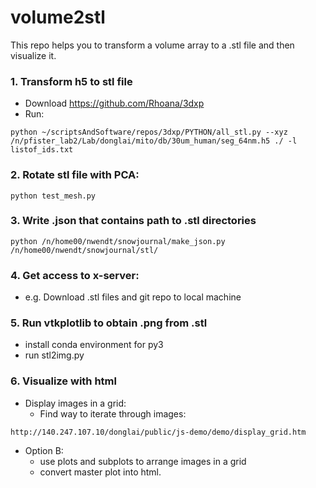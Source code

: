 # volume2stl
This repo helps you to transform a volume array to a .stl file and then visualize it.


### 1. Transform h5 to stl file

- Download https://github.com/Rhoana/3dxp 
- Run:

```
python ~/scriptsAndSoftware/repos/3dxp/PYTHON/all_stl.py --xyz /n/pfister_lab2/Lab/donglai/mito/db/30um_human/seg_64nm.h5 ./ -l listof_ids.txt
```

### 2. Rotate stl file with PCA:
```
python test_mesh.py
```

### 3. Write .json that contains path to .stl directories
```
python /n/home00/nwendt/snowjournal/make_json.py  /n/home00/nwendt/snowjournal/stl/
```

### 4. Get access to x-server:
- e.g. Download .stl files and git repo to local machine

### 5. Run vtkplotlib to obtain .png from .stl
- install conda environment for py3
- run stl2img.py


### 6. Visualize with html
- Display images in a grid:
    - Find way to iterate through images:
```
http://140.247.107.10/donglai/public/js-demo/demo/display_grid.htm
```


- Option B:
    - use plots and subplots to arrange images in a grid
    - convert master plot into html.